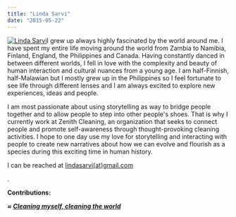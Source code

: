 ```yaml
---
title: "Linda Sarvi"
date: "2015-05-22"
---
```


[![Linda Sarvi](https://organizationunbound.org/wp-content/uploads/2015/05/Linda-Sarvi-300x300.jpg)](https://organizationunbound.org/wp-content/uploads/2015/05/Linda-Sarvi.jpg)I grew up always highly fascinated by the world around me. I have spent my entire life moving around the world from Zambia to Namibia, Finland, England, the Philippines and Canada. Having constantly danced in between different worlds, I fell in love with the complexity and beauty of human interaction and cultural nuances from a young age. I am half-Finnish, half-Malawian but I mostly grew up in the Philippines so I feel fortunate to see life through different lenses and I am always excited to explore new experiences, ideas and people.

I am most passionate about using storytelling as way to bridge people together and to allow people to step into other people's shoes. That is why I currently work at Zenith Cleaning, an organization that seeks to connect people and promote self-awareness through thought-provoking cleaning activities. I hope to one day use my love for storytelling and interacting with people to create new narratives about how we can evolve and flourish as a species during this exciting time in human history.

I can be reached at [lindasarvi(at)gmail.com](mailto:lindasarvi@gmail.com)

.

**Contributions:**

_**≈ [Cleaning myself, cleaning the world](https://organizationunbound.org/expressive-change/cleaning-myself-cleaning-the-world/)**_
